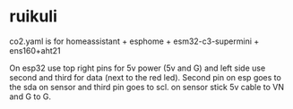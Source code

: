 # ruikuli
co2.yaml is for homeassistant + esphome + esm32-c3-supermini + ens160+aht21 

On esp32 use top right pins for 5v power (5v and G) and left side use second and third for data (next to the red led). Second pin on esp goes to the sda on sensor and third pin goes to scl.
on sensor stick 5v cable to VN and G to G. 

